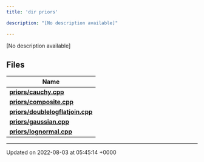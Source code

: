 ```yaml
---
title: 'dir priors'

description: "[No description available]"

---
```







[No description available]

## Files

| Name           |
| -------------- |
| **[priors/cauchy.cpp](/documentation/code/darkbit/files/cauchy_8cpp/#file-cauchy.cpp)**  |
| **[priors/composite.cpp](/documentation/code/darkbit/files/composite_8cpp/#file-composite.cpp)**  |
| **[priors/doublelogflatjoin.cpp](/documentation/code/darkbit/files/doublelogflatjoin_8cpp/#file-doublelogflatjoin.cpp)**  |
| **[priors/gaussian.cpp](/documentation/code/darkbit/files/gaussian_8cpp/#file-gaussian.cpp)**  |
| **[priors/lognormal.cpp](/documentation/code/darkbit/files/lognormal_8cpp/#file-lognormal.cpp)**  |






-------------------------------

Updated on 2022-08-03 at 05:45:14 +0000
